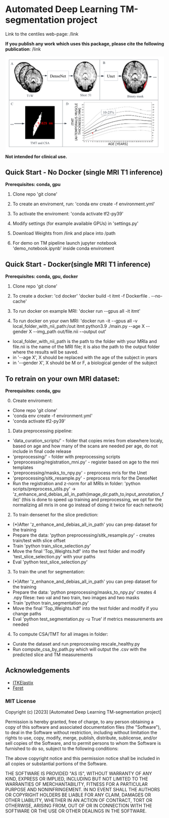 # Automated Deep Learning TM-segmentation project

Link to the centiles web-page: /link

**If you publish any work which uses this package, please cite the following publication**: /link

![Main figure](pics/main.png)
**Not intended for clinical use.**

## Quick Start - No Docker (single MRI T1 inference)
**Prerequisites: conda, gpu** 

1. Clone repo 'git clone'

2. To create an enviroment, run: 
'conda env create -f environment.yml'

3. To activate the enviroment:
'conda activate tf2-py39'

4. Modify settings (for example available GPUs) in 'settings.py'

5. Download Weights from /link and place into /path

5. For demo on TM pipeline launch jupyter notebook 'demo_notebook.ipynb' inside conda enviroment

## Quick Start - Docker(single MRI T1 inference)
**Prerequisites: conda, gpu, docker** 
1. Clone repo 'git clone'

2. To create a docker:
'cd docker'
'docker build -t itmt -f Dockerfile . --no-cache'

3. To run docker on example MRI:
'docker run --gpus all -it itmt'

4. To run docker on your own MRI:
'docker run -it --gpus all -v local_folder_with_nii_path:/out itmt python3.9 ./main.py --age X --gender X --img_path out/file.nii --output out'
- local_folder_with_nii_path is the path to the folder with your MRIa and file.nii is the name of the MRI file; it is also the path to the output folder where the results will be saved.
- in '--age X', X should be replaced with the age of the subject in years
- in '--gender X', X should be M or F, a biological gender of the subject

## To retrain on your own MRI dataset: 
**Prerequisites: conda, gpu** 

0. Create enviroment:
- Clone repo 'git clone'
- 'conda env create -f environment.yml'
- 'conda activate tf2-py39'

1. Data preprocessing pipeline:
- 'data_curation_scripts/' - folder that copies mries from elsewhere localy, based on age and how many of the scans are needed per age, do not include in final code release
- 'preprocessing/' - folder with preprocessing scripts
- 'preprocessing/registration_mni.py' - register based on age to the mni templates
- 'preprocessing/masks_to_npy.py' - preprocess mris for the Unet
- 'preprocessing/sitk_resample.py' - preprocess mris for the DenseNet
- Run the registration and z-norm for all MRIs in folder: 'python scripts/preprocess_utils.py' -> 'z_enhance_and_debias_all_in_path(image_dir,path_to,input_annotation_file)' (this is done to speed up training and preprocessing, we opt for the normalizing all mris in one go instead of doing it twice for each network)

2. To train densenet for the slice prediction:
- (*)After 'z_enhance_and_debias_all_in_path' you can prep dataset for the training
- Prepare the data: 'python preprocessing/sitk_resample.py' - creates train/test with slice offset
- Train 'python train_slice_selection.py'
- Move the final 'Top_Weights.hdf' into the test folder and modify 'test_slice_selection.py' with your paths
- Eval 'python test_slice_selection.py'

3. To train the unet for segmentation:
- (*)After 'z_enhance_and_debias_all_in_path' you can prep dataset for the training
- Prepare the data: 'python preprocessing/masks_to_npy.py' creates 4 .npy filese: two val and two train, two images and two masks
- Train 'python train_segmentation.py'
- Move the final 'Top_Weights.hdf' into the test folder and modify if you change paths
- Eval 'python test_segmentation.py -u True' if metrics measurements are needed

4. To compute CSA/TMT for all images in folder:
- Curate the dataset and run preprocessing rescale_healthy.py
- Run compute_csa_by_path.py which will output the .csv with the predicted slice and TM measurements

## Acknowledgements
* [ITKElastix](https://github.com/InsightSoftwareConsortium/ITKElastix)
* [Feret](https://github.com/matthiasnwt/feret)

### MIT License
Copyright (c) [2023] [Automated Deep Learning TM-segmentation project]

Permission is hereby granted, free of charge, to any person obtaining a copy
of this software and associated documentation files (the "Software"), to deal
in the Software without restriction, including without limitation the rights
to use, copy, modify, merge, publish, distribute, sublicense, and/or sell
copies of the Software, and to permit persons to whom the Software is
furnished to do so, subject to the following conditions:

The above copyright notice and this permission notice shall be included in all
copies or substantial portions of the Software.

THE SOFTWARE IS PROVIDED "AS IS", WITHOUT WARRANTY OF ANY KIND, EXPRESS OR
IMPLIED, INCLUDING BUT NOT LIMITED TO THE WARRANTIES OF MERCHANTABILITY,
FITNESS FOR A PARTICULAR PURPOSE AND NONINFRINGEMENT. IN NO EVENT SHALL THE
AUTHORS OR COPYRIGHT HOLDERS BE LIABLE FOR ANY CLAIM, DAMAGES OR OTHER
LIABILITY, WHETHER IN AN ACTION OF CONTRACT, TORT OR OTHERWISE, ARISING FROM,
OUT OF OR IN CONNECTION WITH THE SOFTWARE OR THE USE OR OTHER DEALINGS IN THE
SOFTWARE.


